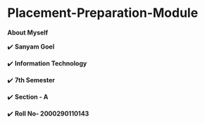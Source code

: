 # Placement-Preparation-Module
<!--ABOUT ME CODE-->
 **About Myself** <br> 

✔️ **Sanyam Goel** <br>

✔️ **Information Technology** <br>

✔️ **7th Semester** <br>

 ✔️ **Section - A** <br>
 
 ✔️ **Roll No- 2000290110143** <br>

<br>
